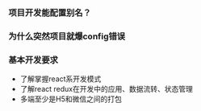 ### 项目开发能配置别名？


### 为什么突然项目就爆config错误


###  基本开发要求

- 了解掌握react系开发模式
- 了解react redux在开发中的应用、数据流转、状态管理
- 多端至少是H5和微信之间的打包

